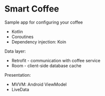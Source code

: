# Smart Coffee

Sample app for configuring your coffee

- Kotlin
- Coroutines
- Dependency injection: Koin

Data layer:
- Retrofit - communication with coffee service
- Room - client-side database cache

Presentation:
- MVVM: Android ViewModel
- LiveData
